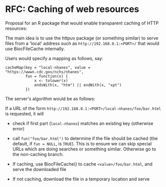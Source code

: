 # RFC: Caching of web resources

Proposal for an R package that would enable transparent caching of HTTP resources:

The main idea is to use the httpuv package (or something similar) to serve files from a 'local' address such as
`http://192.168.0.1:<PORT>/` that would use BiocFileCache internally.

Users would specify a mapping as follows, say:

```
cacheMap(key = "local-nhanes", value = "https://wwwn.cdc.gov/nchs/nhanes",
         fun = function(x) {
             x <- tolower(x)
             endsWith(x, "htm") || endWith(x, "xpt")
         })
```

The server's algorithm would be as follows:

If a URL of the form `http://192.168.0.1:<PORT>/local-nhanes/foo/bar.html` is requested, it will 

- check if first part (`local-nhanes`) matches an existing key (otherwise error)

- call `fun("foo/bar.html")` to determine if the file should be cached (the default, if `fun = NULL`, is `TRUE`). This is to ensure we can skip special URLs which are doing searches or something similar. Otherwise go to the non-caching branch.

- If caching, use BiocFileCache() to cache `<value>/foo/bar.html`, and serve the downloaded file

- If not caching, download the file in a temporary location and serve

